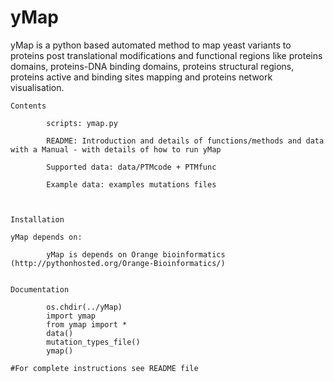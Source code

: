 # yMap
yMap is a python based automated method to map yeast variants to proteins post translational modifications 
and functional regions like proteins domains, proteins-DNA binding domains, proteins structural regions, 
proteins active and binding sites mapping and proteins network visualisation. 


    Contents

            scripts: ymap.py

            README: Introduction and details of functions/methods and data with a Manual - with details of how to run yMap 

            Supported data: data/PTMcode + PTMfunc

            Example data: examples mutations files



    Installation 
   
    yMap depends on:
            
            yMap is depends on Orange bioinformatics (http://pythonhosted.org/Orange-Bioinformatics/)
    

    Documentation
    
            os.chdir(../yMap)
            import ymap
            from ymap import *
            data()
            mutation_types_file()
            ymap()
            
    #For complete instructions see README file

    
